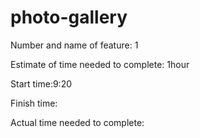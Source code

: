 # photo-gallery
Number and name of feature: 1

Estimate of time needed to complete: 1hour

Start time:9:20

Finish time:

Actual time needed to complete: